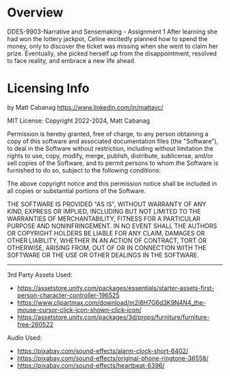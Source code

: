 # Overview
DDES-9903-Narrative and Sensemaking - Assignment 1
After learning she had won the lottery jackpot, Celine excitedly planned how to spend the money, only to discover the ticket was missing when she went to claim her prize. Eventually, she picked herself up from the disappointment, resolved to face reality, and embrace a new life ahead.
# Licensing Info
by Matt Cabanag https://www.linkedin.com/in/mattavc/

MIT License:
Copyright 2022-2024, Matt Cabanag

Permission is hereby granted, free of charge, to any person obtaining a copy of this software and associated documentation files (the "Software"), to deal in the Software without restriction, including without limitation the rights to use, copy, modify, merge, publish, distribute, sublicense, and/or sell copies of the Software, and to permit persons to whom the Software is furnished to do so, subject to the following conditions:

The above copyright notice and this permission notice shall be included in all copies or substantial portions of the Software.

THE SOFTWARE IS PROVIDED "AS IS", WITHOUT WARRANTY OF ANY KIND, EXPRESS OR IMPLIED, INCLUDING BUT NOT LIMITED TO THE WARRANTIES OF MERCHANTABILITY, FITNESS FOR A PARTICULAR PURPOSE AND NONINFRINGEMENT. IN NO EVENT SHALL THE AUTHORS OR COPYRIGHT HOLDERS BE LIABLE FOR ANY CLAIM, DAMAGES OR OTHER LIABILITY, WHETHER IN AN ACTION OF CONTRACT, TORT OR OTHERWISE, ARISING FROM, OUT OF OR IN CONNECTION WITH THE SOFTWARE OR THE USE OR OTHER DEALINGS IN THE SOFTWARE.

-----


3rd Party Assets Used:
* https://assetstore.unity.com/packages/essentials/starter-assets-first-person-character-controller-196525
* https://www.clipartmax.com/download/m2i8H7G6d3K9N4N4_the-mouse-cursor-click-icon-shown-click-icon/
* https://assetstore.unity.com/packages/3d/props/furniture/furniture-free-260522


Audio Used:
* https://pixabay.com/sound-effects/alarm-clock-short-6402/
* https://pixabay.com/sound-effects/original-phone-ringtone-36558/
* https://pixabay.com/sound-effects/heartbeat-6396/
